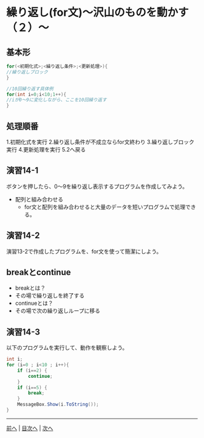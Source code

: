 # 繰り返し(for文)～沢山のものを動かす（２）～

## 基本形

```cs
for(<初期化式>;<繰り返し条件>;<更新処理>){
//繰り返しブロック
}

//10回繰り返す具体例
for(int i=0;i<10;1++){
//iが0～9に変化しながら、ここを10回繰り返す
}

```

## 処理順番
1.初期化式を実行
2.繰り返し条件が不成立ならfor文終わり
3.繰り返しブロック実行
4.更新処理を実行
5.2へ戻る

## 演習14-1
ボタンを押したら、0～9を繰り返し表示するプログラムを作成してみよう。

- 配列と組み合わせる
  - for文と配列を組み合わせると大量のデータを短いプログラムで処理できる。

## 演習14-2
演習13-2で作成したプログラムを、for文を使って簡潔にしよう。

## breakとcontinue
- breakとは？
 - その場で繰り返しを終了する
- continueとは？
 - その場で次の繰り返しループに移る
## 演習14-3
以下のプログラムを実行して、動作を観察しよう。

```cs
int i;
for (i=0 ; i<10 ; i++){
    if (i==2) {
        continue;
    }
    if (i==5) {
        break;
    }
    MessageBox.Show(i.ToString());
}
```

---

[前へ](13.md) | [目次へ](README.md#%E7%9B%AE%E6%AC%A1) | [次へ](15.md)
